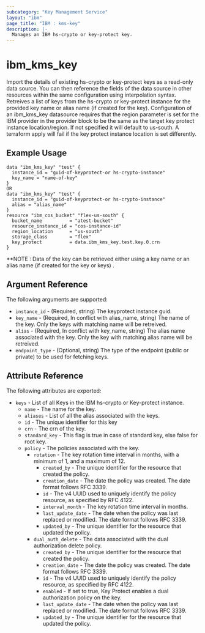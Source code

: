```yaml
---
subcategory: "Key Management Service"
layout: "ibm"
page_title: "IBM : kms-key"
description: |-
  Manages an IBM hs-crypto or key-protect key.
---
```


# ibm\_kms_key

Import the details of existing hs-crypto or key-protect keys as a read-only data source. You can then reference the fields of the data source in other resources within the same configuration using interpolation syntax. Retreives a list of keys from the hs-crypto or key-protect instance for the provided key name or alias name (if created for the key). Configuration of an ibm_kms_key datasource requires that the region parameter is set for the IBM provider in the provider block to be the same as the target key protect instance location/region. If not specified it will default to us-south. A terraform apply will fail if the key protect instance location is set differently.

## Example Usage

```hcl
data "ibm_kms_key" "test" {
  instance_id = "guid-of-keyprotect-or hs-crypto-instance"
  key_name = "name-of-key"
}
OR
data "ibm_kms_key" "test" {
  instance_id = "guid-of-keyprotect-or hs-crypto-instance"
  alias = "alias_name"
}
resource "ibm_cos_bucket" "flex-us-south" {
  bucket_name          = "atest-bucket"
  resource_instance_id = "cos-instance-id"
  region_location      = "us-south"
  storage_class        = "flex"
  key_protect          = data.ibm_kms_key.test.key.0.crn
}
```

**NOTE : Data of the key can be retrieved either using a key name or an alias name (if created for the key or keys) .

## Argument Reference

The following arguments are supported:

* `instance_id` - (Required, string) The keyprotect instance guid.
* `key_name` - (Required, In conflict with alias_name, string) The name of the key. Only the keys with matching name will be retreived.
* `alias` - (Required, In conflict with key_name, string) The alias name associated with the key. Only the key with matching alias name will be retreived.
* `endpoint_type` - (Optional, string) The type of the endpoint (public or private) to be used for fetching keys.

## Attribute Reference

The following attributes are exported:

* `keys` - List of all Keys in the IBM hs-crypto or Key-protect instance.
  * `name` - The name for the key.
  * `aliases` - List of all the alias associated with the keys.
  * `id` - The unique identifier for this key
  * `crn` - The crn of the key.
  * `standard_key` - This flag is true in case of standard key, else false for root key.
  * `policy` - The policies associated with the key.
    * `rotation` - The key rotation time interval in months, with a minimum of 1, and a maximum of 12.
      * `created_by` - The unique identifier for the resource that created the policy.
      * `creation_date` - The date the policy was created. The date format follows RFC 3339.
      * `id` - The v4 UUID used to uniquely identify the policy resource, as specified by RFC 4122.
      * `interval_month` - The key rotation time interval in months.
      * `last_update_date` - The date when the policy was last replaced or modified. The date format follows RFC 3339.
      * `updated_by` - The unique identifier for the resource that updated the policy.
    * `dual_auth_delete` - The data associated with the dual authorization delete policy.
      * `created_by` - The unique identifier for the resource that created the policy.
      * `creation_date` - The date the policy was created. The date format follows RFC 3339.
      * `id` - The v4 UUID used to uniquely identify the policy resource, as specified by RFC 4122.
      * `enabled` - If set to true, Key Protect enables a dual authorization policy on the key.
      * `last_update_date` - The date when the policy was last replaced or modified. The date format follows RFC 3339.
      * `updated_by` - The unique identifier for the resource that updated the policy.

